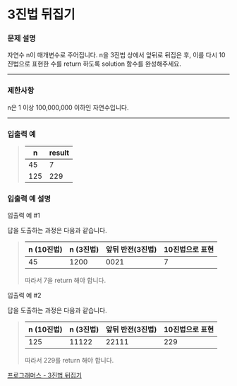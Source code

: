 # 3진법 뒤집기

### 문제 설명

자연수 n이 매개변수로 주어집니다. n을 3진법 상에서 앞뒤로 뒤집은 후, 이를 다시 10진법으로 표현한 수를 return 하도록 solution 함수를 완성해주세요.

---

### 제한사항

n은 1 이상 100,000,000 이하인 자연수입니다.

---

### 입출력 예

> | n   | result |
> | --- | ------ |
> | 45  | 7      |
> | 125 | 229    |

### 입출력 예 설명

입출력 예 #1

답을 도출하는 과정은 다음과 같습니다.

> | n (10진법) | n (3진법) | 앞뒤 반전(3진법) | 10진법으로 표현 |
> | ---------- | --------- | ---------------- | --------------- |
> | 45         | 1200      | 0021             | 7               |
>
> 따라서 7을 return 해야 합니다.

입출력 예 #2

답을 도출하는 과정은 다음과 같습니다.

> | n (10진법) | n (3진법) | 앞뒤 반전(3진법) | 10진법으로 표현 |
> | ---------- | --------- | ---------------- | --------------- |
> | 125        | 11122     | 22111            | 229             |
>
> 따라서 229를 return 해야 합니다.

[프로그래머스 - 3진법 뒤집기](https://programmers.co.kr/learn/courses/30/lessons/68935)
